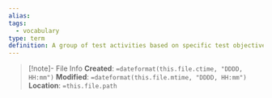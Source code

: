 ```yaml
---
alias: 
tags:
  - vocabulary
type: term
definition: A group of test activities based on specific test objectives aimed at specific characteristics of a component or system.
---
```

> [!note]- File Info
> **Created**:  `=dateformat(this.file.ctime, "DDDD, HH:mm")`
> **Modified**: `=dateformat(this.file.mtime, "DDDD, HH:mm")` 
> **Location**: `=this.file.path`